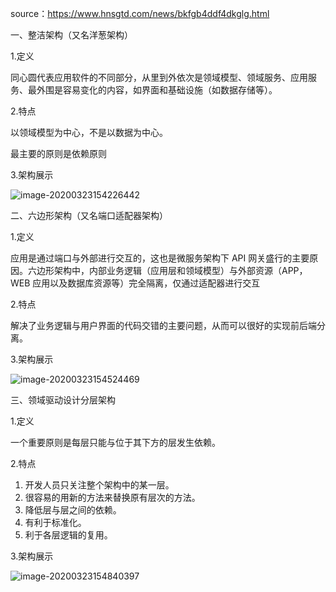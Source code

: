 source：https://www.hnsgtd.com/news/bkfgb4ddf4dkglg.html

一、整洁架构（又名洋葱架构）

1.定义

同心圆代表应用软件的不同部分，从里到外依次是领域模型、领域服务、应用服务、最外围是容易变化的内容，如界面和基础设施（如数据存储等）。

2.特点

以领域模型为中心，不是以数据为中心。

最主要的原则是依赖原则

3.架构展示

![image-20200323154226442](C:\Users\zxy\AppData\Roaming\Typora\typora-user-images\image-20200323154226442.png)

二、六边形架构（又名端口适配器架构）

1.定义

应用是通过端口与外部进行交互的，这也是微服务架构下 API 网关盛行的主要原因。六边形架构中，内部业务逻辑（应用层和领域模型）与外部资源（APP，WEB 应用以及数据库资源等）完全隔离，仅通过适配器进行交互

2.特点

解决了业务逻辑与用户界面的代码交错的主要问题，从而可以很好的实现前后端分离。

3.架构展示

![image-20200323154524469](C:\Users\zxy\AppData\Roaming\Typora\typora-user-images\image-20200323154524469.png)

三、领域驱动设计分层架构

1.定义

一个重要原则是每层只能与位于其下方的层发生依赖。

2.特点

1. 开发人员只关注整个架构中的某一层。
2.  很容易的用新的方法来替换原有层次的方法。 
3.  降低层与层之间的依赖。 
4.  有利于标准化。 
5. 利于各层逻辑的复用。

3.架构展示

![image-20200323154840397](C:\Users\zxy\AppData\Roaming\Typora\typora-user-images\image-20200323154840397.png)


